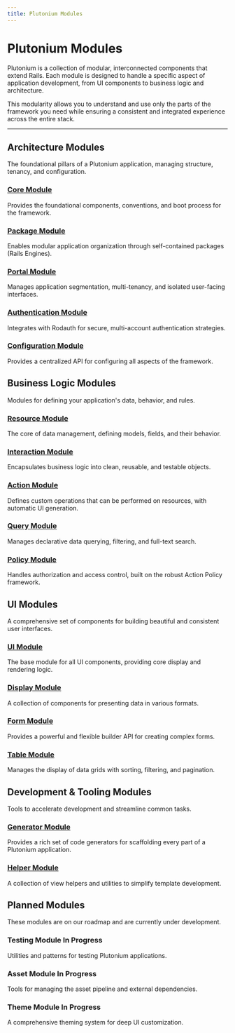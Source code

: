 ```yaml
---
title: Plutonium Modules
---
```


# Plutonium Modules

Plutonium is a collection of modular, interconnected components that extend Rails. Each module is designed to handle a specific aspect of application development, from UI components to business logic and architecture.

This modularity allows you to understand and use only the parts of the framework you need while ensuring a consistent and integrated experience across the entire stack.

---

## Architecture Modules
The foundational pillars of a Plutonium application, managing structure, tenancy, and configuration.

<div class="grid grid-cols-1 md:grid-cols-2 gap-4">
  <div class="card">
    <a href="./core.md" class="block p-4">
      <h3 class="font-bold">Core Module</h3>
    </a>
      <p class="text-sm">Provides the foundational components, conventions, and boot process for the framework.</p>
  </div>
  <div class="card">
    <a href="./package.md" class="block p-4">
      <h3 class="font-bold">Package Module</h3>
    </a>
      <p class="text-sm">Enables modular application organization through self-contained packages (Rails Engines).</p>
  </div>
  <div class="card">
    <a href="./portal.md" class="block p-4">
      <h3 class="font-bold">Portal Module</h3>
    </a>
      <p class="text-sm">Manages application segmentation, multi-tenancy, and isolated user-facing interfaces.</p>
  </div>
  <div class="card">
    <a href="./authentication.md" class="block p-4">
      <h3 class="font-bold">Authentication Module</h3>
    </a>
      <p class="text-sm">Integrates with Rodauth for secure, multi-account authentication strategies.</p>
  </div>
  <div class="card">
    <a href="./configuration.md" class="block p-4">
      <h3 class="font-bold">Configuration Module</h3>
    </a>
      <p class="text-sm">Provides a centralized API for configuring all aspects of the framework.</p>
  </div>
</div>

## Business Logic Modules
Modules for defining your application's data, behavior, and rules.

<div class="grid grid-cols-1 md:grid-cols-2 gap-4">
  <div class="card">
    <a href="./resource.md" class="block p-4">
      <h3 class="font-bold">Resource Module</h3>
    </a>
      <p class="text-sm">The core of data management, defining models, fields, and their behavior.</p>
  </div>
  <div class="card">
    <a href="./interaction.md" class="block p-4">
      <h3 class="font-bold">Interaction Module</h3>
    </a>
      <p class="text-sm">Encapsulates business logic into clean, reusable, and testable objects.</p>
  </div>
  <div class="card">
    <a href="./action.md" class="block p-4">
      <h3 class="font-bold">Action Module</h3>
    </a>
      <p class="text-sm">Defines custom operations that can be performed on resources, with automatic UI generation.</p>
  </div>
  <div class="card">
    <a href="./query.md" class="block p-4">
      <h3 class="font-bold">Query Module</h3>
    </a>
      <p class="text-sm">Manages declarative data querying, filtering, and full-text search.</p>
  </div>
  <div class="card">
    <a href="./policy.md" class="block p-4">
      <h3 class="font-bold">Policy Module</h3>
    </a>
      <p class="text-sm">Handles authorization and access control, built on the robust Action Policy framework.</p>
  </div>
</div>

## UI Modules
A comprehensive set of components for building beautiful and consistent user interfaces.

<div class="grid grid-cols-1 md:grid-cols-2 gap-4">
  <div class="card">
    <a href="./ui.md" class="block p-4">
      <h3 class="font-bold">UI Module</h3>
    </a>
      <p class="text-sm">The base module for all UI components, providing core display and rendering logic.</p>
  </div>
  <div class="card">
    <a href="./display.md" class="block p-4">
      <h3 class="font-bold">Display Module</h3>
    </a>
      <p class="text-sm">A collection of components for presenting data in various formats.</p>
  </div>
  <div class="card">
    <a href="./form.md" class="block p-4">
      <h3 class="font-bold">Form Module</h3>
    </a>
      <p class="text-sm">Provides a powerful and flexible builder API for creating complex forms.</p>
  </div>
  <div class="card">
    <a href="./table.md" class="block p-4">
      <h3 class="font-bold">Table Module</h3>
    </a>
      <p class="text-sm">Manages the display of data grids with sorting, filtering, and pagination.</p>
  </div>
</div>

## Development & Tooling Modules
Tools to accelerate development and streamline common tasks.

<div class="grid grid-cols-1 md:grid-cols-2 gap-4">
  <div class="card">
    <a href="./generator.md" class="block p-4">
      <h3 class="font-bold">Generator Module</h3>
    </a>
      <p class="text-sm">Provides a rich set of code generators for scaffolding every part of a Plutonium application.</p>
  </div>
  <div class="card">
    <a href="./helper.md" class="block p-4">
      <h3 class="font-bold">Helper Module</h3>
    </a>
      <p class="text-sm">A collection of view helpers and utilities to simplify template development.</p>
  </div>
</div>

## Planned Modules
These modules are on our roadmap and are currently under development.

<div class="grid grid-cols-1 md:grid-cols-2 gap-4">
  <div class="card">
      <div class="p-4">
        <h3 class="font-bold">Testing Module <span class="text-xs font-mono text-gray-400">In Progress</span></h3>
      </div>
        <p class="text-sm">Utilities and patterns for testing Plutonium applications.</p>
  </div>
  <div class="card">
      <div class="p-4">
        <h3 class="font-bold">Asset Module <span class="text-xs font-mono text-gray-400">In Progress</span></h3>
      </div>
        <p class="text-sm">Tools for managing the asset pipeline and external dependencies.</p>
  </div>
  <div class="card">
      <div class="p-4">
        <h3 class="font-bold">Theme Module <span class="text-xs font-mono text-gray-400">In Progress</span></h3>
      </div>
        <p class="text-sm">A comprehensive theming system for deep UI customization.</p>
  </div>
</div>

